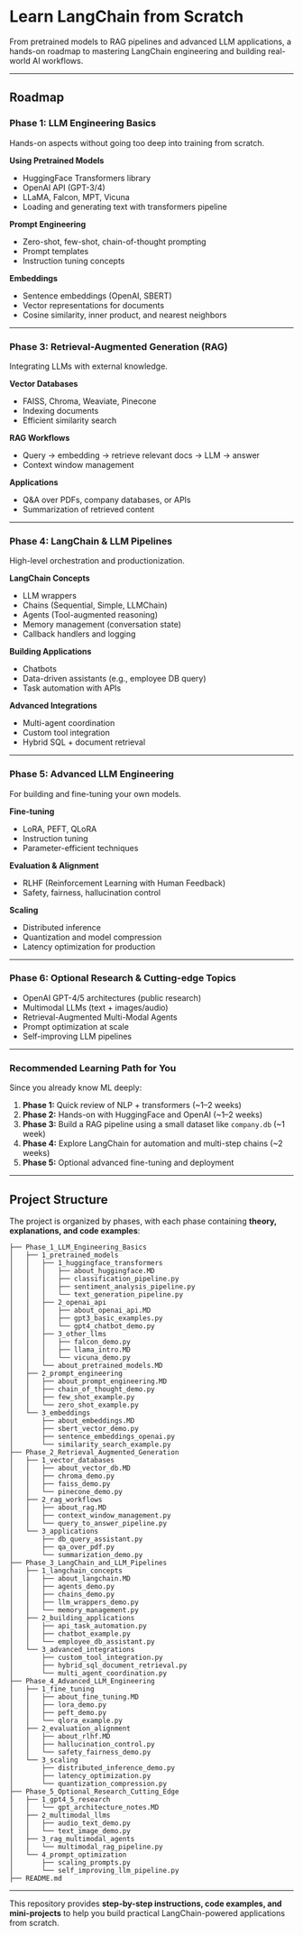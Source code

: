 # Learn LangChain from Scratch

From pretrained models to RAG pipelines and advanced LLM applications, a hands-on roadmap to mastering LangChain engineering and building real-world AI workflows.

---

## Roadmap

### Phase 1: LLM Engineering Basics
Hands-on aspects without going too deep into training from scratch.

**Using Pretrained Models**
- HuggingFace Transformers library
- OpenAI API (GPT-3/4)
- LLaMA, Falcon, MPT, Vicuna
- Loading and generating text with transformers pipeline

**Prompt Engineering**
- Zero-shot, few-shot, chain-of-thought prompting
- Prompt templates
- Instruction tuning concepts

**Embeddings**
- Sentence embeddings (OpenAI, SBERT)
- Vector representations for documents
- Cosine similarity, inner product, and nearest neighbors

---

### Phase 3: Retrieval-Augmented Generation (RAG)
Integrating LLMs with external knowledge.

**Vector Databases**
- FAISS, Chroma, Weaviate, Pinecone
- Indexing documents
- Efficient similarity search

**RAG Workflows**
- Query → embedding → retrieve relevant docs → LLM → answer
- Context window management

**Applications**
- Q&A over PDFs, company databases, or APIs
- Summarization of retrieved content

---

### Phase 4: LangChain & LLM Pipelines
High-level orchestration and productionization.

**LangChain Concepts**
- LLM wrappers
- Chains (Sequential, Simple, LLMChain)
- Agents (Tool-augmented reasoning)
- Memory management (conversation state)
- Callback handlers and logging

**Building Applications**
- Chatbots
- Data-driven assistants (e.g., employee DB query)
- Task automation with APIs

**Advanced Integrations**
- Multi-agent coordination
- Custom tool integration
- Hybrid SQL + document retrieval

---

### Phase 5: Advanced LLM Engineering
For building and fine-tuning your own models.

**Fine-tuning**
- LoRA, PEFT, QLoRA
- Instruction tuning
- Parameter-efficient techniques

**Evaluation & Alignment**
- RLHF (Reinforcement Learning with Human Feedback)
- Safety, fairness, hallucination control

**Scaling**
- Distributed inference
- Quantization and model compression
- Latency optimization for production

---

### Phase 6: Optional Research & Cutting-edge Topics
- OpenAI GPT-4/5 architectures (public research)
- Multimodal LLMs (text + images/audio)
- Retrieval-Augmented Multi-Modal Agents
- Prompt optimization at scale
- Self-improving LLM pipelines

---

### Recommended Learning Path for You
Since you already know ML deeply:

1. **Phase 1:** Quick review of NLP + transformers (~1–2 weeks)  
2. **Phase 2:** Hands-on with HuggingFace and OpenAI (~1–2 weeks)  
3. **Phase 3:** Build a RAG pipeline using a small dataset like `company.db` (~1 week)  
4. **Phase 4:** Explore LangChain for automation and multi-step chains (~2 weeks)  
5. **Phase 5:** Optional advanced fine-tuning and deployment

---

## Project Structure
The project is organized by phases, with each phase containing **theory, explanations, and code examples**:
```
├── Phase_1_LLM_Engineering_Basics
│   ├── 1_pretrained_models
│   │   ├── 1_huggingface_transformers
│   │   │   ├── about_huggingface.MD
│   │   │   ├── classification_pipeline.py
│   │   │   ├── sentiment_analysis_pipeline.py
│   │   │   └── text_generation_pipeline.py
│   │   ├── 2_openai_api
│   │   │   ├── about_openai_api.MD
│   │   │   ├── gpt3_basic_examples.py
│   │   │   └── gpt4_chatbot_demo.py
│   │   ├── 3_other_llms
│   │   │   ├── falcon_demo.py
│   │   │   ├── llama_intro.MD
│   │   │   └── vicuna_demo.py
│   │   └── about_pretrained_models.MD
│   ├── 2_prompt_engineering
│   │   ├── about_prompt_engineering.MD
│   │   ├── chain_of_thought_demo.py
│   │   ├── few_shot_example.py
│   │   └── zero_shot_example.py
│   └── 3_embeddings
│       ├── about_embeddings.MD
│       ├── sbert_vector_demo.py
│       ├── sentence_embeddings_openai.py
│       └── similarity_search_example.py
├── Phase_2_Retrieval_Augmented_Generation
│   ├── 1_vector_databases
│   │   ├── about_vector_db.MD
│   │   ├── chroma_demo.py
│   │   ├── faiss_demo.py
│   │   └── pinecone_demo.py
│   ├── 2_rag_workflows
│   │   ├── about_rag.MD
│   │   ├── context_window_management.py
│   │   └── query_to_answer_pipeline.py
│   └── 3_applications
│       ├── db_query_assistant.py
│       ├── qa_over_pdf.py
│       └── summarization_demo.py
├── Phase_3_LangChain_and_LLM_Pipelines
│   ├── 1_langchain_concepts
│   │   ├── about_langchain.MD
│   │   ├── agents_demo.py
│   │   ├── chains_demo.py
│   │   ├── llm_wrappers_demo.py
│   │   └── memory_management.py
│   ├── 2_building_applications
│   │   ├── api_task_automation.py
│   │   ├── chatbot_example.py
│   │   └── employee_db_assistant.py
│   └── 3_advanced_integrations
│       ├── custom_tool_integration.py
│       ├── hybrid_sql_document_retrieval.py
│       └── multi_agent_coordination.py
├── Phase_4_Advanced_LLM_Engineering
│   ├── 1_fine_tuning
│   │   ├── about_fine_tuning.MD
│   │   ├── lora_demo.py
│   │   ├── peft_demo.py
│   │   └── qlora_example.py
│   ├── 2_evaluation_alignment
│   │   ├── about_rlhf.MD
│   │   ├── hallucination_control.py
│   │   └── safety_fairness_demo.py
│   └── 3_scaling
│       ├── distributed_inference_demo.py
│       ├── latency_optimization.py
│       └── quantization_compression.py
├── Phase_5_Optional_Research_Cutting_Edge
│   ├── 1_gpt4_5_research
│   │   └── gpt_architecture_notes.MD
│   ├── 2_multimodal_llms
│   │   ├── audio_text_demo.py
│   │   └── text_image_demo.py
│   ├── 3_rag_multimodal_agents
│   │   └── multimodal_rag_pipeline.py
│   └── 4_prompt_optimization
│       ├── scaling_prompts.py
│       └── self_improving_llm_pipeline.py
├── README.md
```


---

This repository provides **step-by-step instructions, code examples, and mini-projects** to help you build practical LangChain-powered applications from scratch.